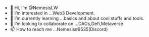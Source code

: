 - 👋 Hi, I’m @NemesisLW
- 👀 I’m interested in ...Web3 Development.
- 🌱 I’m currently learning ...basics and about cool stuffs and tools. 
- 💞️ I’m looking to collaborate on ...DAOs,Defi,Metaverse
- 📫 How to reach me ...Nemesis#9535(Discord)

<!---
NemesisLW/NemesisLW is a ✨ special ✨ repository because its `README.md` (this file) appears on your GitHub profile.
You can click the Preview link to take a look at your changes.
--->
